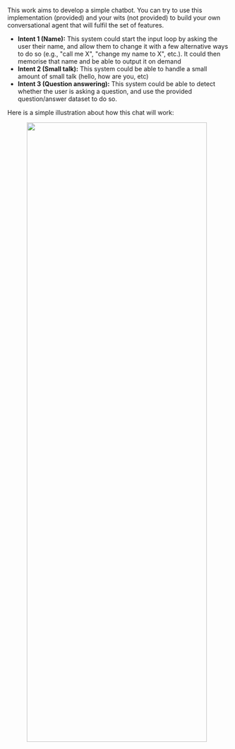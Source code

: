 This work aims to develop a simple chatbot. You can try to use this implementation (provided) and your wits (not provided) to build your own conversational agent that will fulfil the set of features.
* **Intent 1 (Name):** This system could start the input loop by asking the user their name, and allow them to change it with a few alternative ways to do so (e.g., "call me X", "change my name to X", etc.). It could then memorise that name and be able to output it on demand
* **Intent 2 (Small talk):** This system could be able to handle a small amount of small talk (hello, how are you, etc)
* **Intent 3 (Question answering):** This system could be able to detect whether the user is asking a question, and use the provided question/answer dataset to do so.

Here is a simple illustration about how this chat will work:
<center>
<img src="https://img-blog.csdnimg.cn/20201209224550714.png?x-oss-process=image/watermark,type_ZmFuZ3poZW5naGVpdGk,shadow_10,text_aHR0cHM6Ly9ibG9nLmNzZG4ubmV0L3dlaXhpbl80MzkzNzc1OQ==,size_16,color_FFFFFF,t_70" width="90%" height="60%" div align="center"> 


<div style="color:orange;
    display: inline-block;
    color: #999;
    padding: 2px;">
</div>
</center>